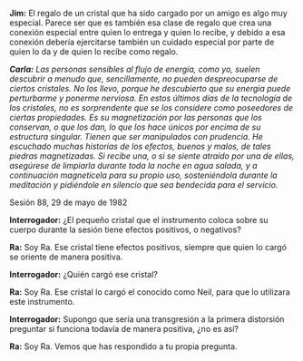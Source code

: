 <p><strong>Jim:</strong> El regalo de un cristal que ha sido cargado por un amigo es algo muy especial. Parece ser que es también esa clase de regalo que crea una conexión especial entre quien lo entrega y quien lo recibe, y debido a esa conexión debería ejercitarse también un cuidado especial por parte de quien lo da y de quien lo recibe como regalo.</p>
<p><em><strong>Carla:</strong> Las personas sensibles al flujo de energía, como yo, suelen descubrir a menudo que, sencillamente, no pueden despreocuparse de ciertos cristales. No los llevo, porque he descubierto que su energía puede perturbarme y ponerme nerviosa. En estos últimos días de la tecnología de los cristales, no es sorprendente que se los considere como poseedores de ciertas propiedades. Es su magnetización por las personas que los conservan, o que los dan, lo que los hace únicos por encima de su estructura singular. Tienen que ser manipulados con prudencia. He escuchado muchas historias de los efectos, buenos y malos, de tales piedras magnetizadas. Si recibe una, o si se siente atraído por una de ellas, asegúrese de limpiarla durante toda la noche en agua salada, y a continuación magnetícela para su propio uso, sosteniéndola durante la meditación y pidiéndole en silencio que sea bendecida para el servicio.</em></p>
<p class="transcript-sub-title">Sesión 88, 29 de mayo de 1982</p>
<p><strong>Interrogador:</strong> ¿El pequeño cristal que el instrumento coloca sobre su cuerpo durante la sesión tiene efectos positivos, o negativos?</p>
<p><strong>Ra:</strong> Soy Ra. Ese cristal tiene efectos positivos, siempre que quien lo cargó se oriente de manera positiva.</p>
<p><strong>Interrogador:</strong> ¿Quién cargó ese cristal?</p>
<p><strong>Ra:</strong> Soy Ra. Ese cristal lo cargó el conocido como Neil, para que lo utilizara este instrumento.</p>
<p><strong>Interrogador:</strong> Supongo que sería una transgresión a la primera distorsión preguntar si funciona todavía de manera positiva, ¿no es así?</p>
<p><strong>Ra:</strong> Soy Ra. Vemos que has respondido a tu propia pregunta.</p>
